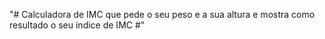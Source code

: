 "# Calculadora de IMC que pede o seu peso e a sua altura e mostra como resultado
o seu indice de IMC #"
